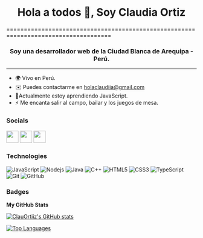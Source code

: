<h1 align="center">Hola a todos 👋, Soy Claudia Ortiz</h1>
====================================================================================

<h3 align="center">Soy una desarrollador web de la Ciudad Blanca de Arequipa - Perú.</h3>

----------------------

*  🌍 Vivo en Perú.
*  ✉️ Puedes contactarme en [holaclaudiia@gmail.com](mailto:holaclaudiia@gmail.com)
*  🌱Actualmente estoy aprendiendo JavaScript.
*  ⚡ Me encanta salir al campo, bailar y los juegos de mesa.



### Socials

<p align="left"> <a href="https://www.behance.com/ortizclaudiia" target="_blank" rel="noreferrer"><img src="https://raw.githubusercontent.com/danielcranney/readme-generator/main/public/icons/socials/behance.svg" width="32" height="32" /></a> <a href="https://www.github.com/ClauOrtiiz" target="_blank" rel="noreferrer"><img src="https://raw.githubusercontent.com/danielcranney/readme-generator/main/public/icons/socials/github.svg" width="32" height="32" /></a> <a href="https://www.linkedin.com/in/claudiiaortiz/" target="_blank" rel="noreferrer"><img src="https://raw.githubusercontent.com/danielcranney/readme-generator/main/public/icons/socials/linkedin.svg" width="32" height="32" /></a></p>

### Technologies

![JavaScript](https://img.shields.io/badge/-JavaScript-black?style=flat-square&logo=javascript)
![Nodejs](https://img.shields.io/badge/-Nodejs-black?style=flat-square&logo=Node.js)
![Java](https://img.shields.io/badge/-java-E34A86?style=flat-square&logo=java)
![C++](https://img.shields.io/badge/-C++-00599C?style=flat-square&logo=c)
![HTML5](https://img.shields.io/badge/-HTML5-E34F26?style=flat-square&logo=html5&logoColor=white)
![CSS3](https://img.shields.io/badge/-CSS3-1572B6?style=flat-square&logo=css3)
![TypeScript](https://img.shields.io/badge/-TypeScript-007ACC?style=flat-square&logo=typescript)
![Git](https://img.shields.io/badge/-Git-black?style=flat-square&logo=git)
![GitHub](https://img.shields.io/badge/-GitHub-181717?style=flat-square&logo=github)


### Badges

<b>My GitHub Stats</b>

<a href="http://www.github.com/ClauOrtiiz"><img src="https://github-readme-stats.vercel.app/api?username=ClauOrtiiz&show_icons=true&hide=&count_private=true&title_color=0891b2&text_color=ffffff&icon_color=0891b2&bg_color=1c1917&hide_border=true&show_icons=true" alt="ClauOrtiiz's GitHub stats" /></a>

<a href="https://github.com/ClauOrtiiz" align="left"><img src="https://github-readme-stats.vercel.app/api/top-langs/?username=ClauOrtiiz&langs_count=10&title_color=0891b2&text_color=ffffff&icon_color=0891b2&bg_color=1c1917&hide_border=true&locale=en&custom_title=Top%20%Languages" alt="Top Languages" /></a>
